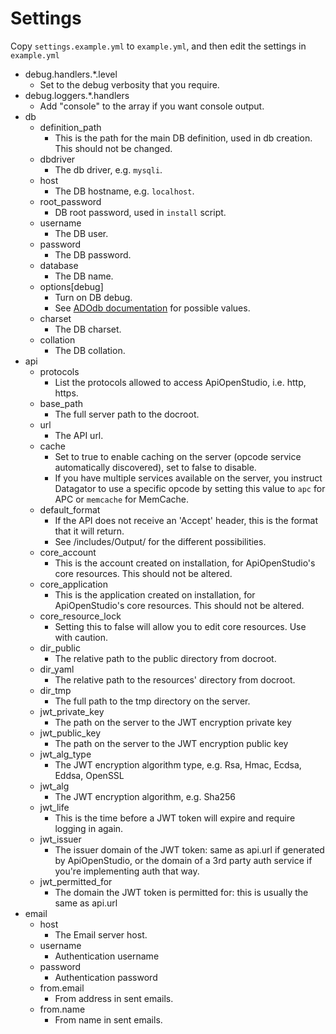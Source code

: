 Settings
========

Copy `settings.example.yml` to `example.yml`, and then edit the settings
in `example.yml`

* debug.handlers.*.level
    * Set to the debug verbosity that you require.
* debug.loggers.*.handlers
    * Add "console" to the array if you want console output.
* db
    * definition_path
        * This is the path for the main DB definition, used in db creation.
          This should not be changed.
    * dbdriver
        * The db driver, e.g. `mysqli`.
    * host
        * The DB hostname, e.g. `localhost`.
    * root_password
        * DB root password, used in `install` script.
    * username
        * The DB user.
    * password
        * The DB password.
    * database
        * The DB name.
    * options[debug]
        * Turn on DB debug.
        * See [ADOdb documentation][adodb_documentation] for possible values.
    * charset
        * The DB charset.
    * collation
        * The DB collation.
* api
    * protocols
        * List the protocols allowed to access ApiOpenStudio,
          i.e. http, https.
    * base_path
        * The full server path to the docroot.
    * url
        * The API url.
    * cache
        * Set to true to enable caching on the server (opcode service
          automatically discovered), set to false to disable.
        * If you have multiple services available on the server, you instruct
          Datagator to use a specific opcode by setting this value to `apc`
          for APC or `memcache` for MemCache.
    * default_format
        * If the API does not receive an 'Accept' header, this is the format
          that it will return.
        * See /includes/Output/ for the different possibilities.
    * core_account
        * This is the account created on installation, for ApiOpenStudio's core
          resources. This should not be altered.
    * core_application
        * This is the application created on installation, for ApiOpenStudio's
          core resources. This should not be altered.
    * core_resource_lock
        * Setting this to false will allow you to edit core resources. Use with
          caution.
    * dir_public
        * The relative path to the public directory from docroot.
    * dir_yaml
        * The relative path to the resources' directory from docroot.
    * dir_tmp
        * The full path to the tmp directory on the server.
    * jwt_private_key
        * The path on the server to the JWT encryption private key
    * jwt_public_key
        * The path on the server to the JWT encryption public key
    * jwt_alg_type
        * The JWT encryption algorithm type, e.g. Rsa, Hmac, Ecdsa, Eddsa, OpenSSL
    * jwt_alg
        * The JWT encryption algorithm, e.g. Sha256
    * jwt_life
        * This is the time before a JWT token will expire and require logging in again.
    * jwt_issuer
        * The issuer domain of the JWT token: same as api.url if generated by ApiOpenStudio, or the domain of a 3rd
          party auth service if you're implementing auth that way.
    * jwt_permitted_for
        * The domain the JWT token is permitted for: this is usually the same as api.url
* email
    * host
        * The Email server host.
    * username
        * Authentication username
    * password
        * Authentication password
    * from.email
        * From address in sent emails.
    * from.name
        * From name in sent emails.

[adodb_documentation]: https://adodb.org/dokuwiki/doku.php?id=project:documentation
